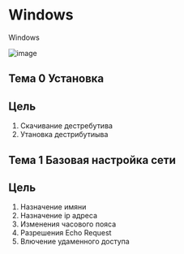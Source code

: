 # Windows
Windows

![image](https://user-images.githubusercontent.com/79700810/155104607-d977c882-3850-4711-a608-6e637e5c011f.png)


## Тема 0 Установка
## Цель
1) Скачивание дестребутива
2) Утановка дестрибутиыва

## Тема 1 Базовая настройка сети
## Цель
1) Назначение имяни
2) Назначение ip адреса
3) Изменения часового пояса
4) Разрешения Echo Request
5) Влючение удаменного доступа
